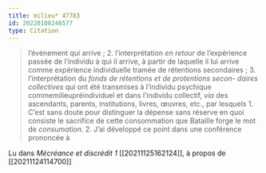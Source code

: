 ```yaml
---
title: milieu* 47783
id: 20220108246577
type: Citation
---
```


> l’événement qui arrive ; 2. l’interprétation *en retour* de l’expérience passée de l’individu à qui il arrive, à partir de laquelle il lui arrive comme expérience individuelle tramée de rétentions secondaires ; 3. l’interprétation du *fonds de rétentions et de protentions secon- daires collectives* qui ont été transmises à l’individu psychique commemilieupréindividuel et dans l’individu collectif, *via* des ascendants, parents, institutions, livres, œuvres, etc., par lesquels 1. C’est sans doute pour distinguer la dépense sans réserve en quoi consiste le sacrifice de cette consommation que Bataille forge le mot de *consumation*. 2. J’ai développé ce point dans une conférence prononcée à

Lu dans *Mécréance et discrédit 1* [[20211125162124]], à propos de [[20211124114700]]